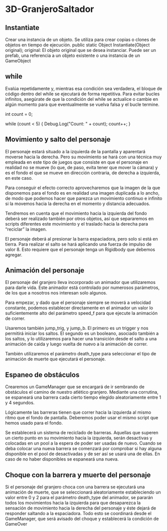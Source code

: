 # 3D-GranjeroSaltador

## Instantiate
Crear una instancia de un objeto. Se utiliza para crear copias o clones de objetos en tiempo de ejecución.
public static Object Instantiate(Object original);
original: El objeto original que se desea instanciar. Puede ser un prefab, una referencia a un objeto existente o una instancia de un GameObject

## while
Evalúa repetidamente y, mientras esa condición sea verdadera, el bloque de código dentro del while se ejecutará de forma repetitiva.  Para evitar bucles infinitos, asegúrate de que la condición del while se actualice o cambie en algún momento para que eventualmente se vuelva falsa y el bucle termine.

int count = 0;

while (count < 5)
{
    Debug.Log("Count: " + count);
    count++;
}


## Movimiento y salto del personaje

El personaje estará situado a la izquierda de la pantalla y aparentará moverse hacia la derecha. Pero
su movimiento se hará con una técnica muy empleada en este tipo de juegos que consiste en que el
personaje en realidad no se mueve (lo que, de paso, evita tener que mover la cámara) y es el fondo
el que se mueve en dirección contraria, de derecha a izquierda, en este caso.

Para conseguir el efecto correcto aprovecharemos que la imagen de la que disponemos para el
fondo es en realidad una imagen duplicada a lo ancho, de modo que podemos hacer que parezca un
movimiento continuo e infinito si la movemos hacia la derecha en el momento y distancia
adecuados.

Tendremos en cuenta que el movimiento hacia la izquierda del fondo deberá ser realizado también
por otros objetos, así que separaremos en scripts diferentes este movimiento y el traslado hacia la
derecha para “reciclar” la imagen.

El personaje deberá al presionar la barra espaciadora, pero solo si está en tierra. Para realizar el
salto se hará aplicando una fuerza de impulso de valor 8. Esto requiere que el personaje tenga un
Rigidbody que debemos agregar.

## Animación del personaje
El personaje del granjero lleva incorporado un animador que utilizaremos para darle vida. Este
animador está controlado por numerosos parámetros, de los que a nosotros nos interesan solo
algunos.

Para empezar, y dado que el personaje siempre se moverá a velocidad constante, podemos
establecer directamente en el animador un valor lo suficientemente alto del parámetro speed_f para
que ejecute la animación de correr.

Usaremos también jump_trig, y jump_b. El primero es un trigger y nos permitirá iniciar los saltos.
El segundo es un booleano, asociado también a los saltos, y lo utilizaremos para hacer una
transición desde el salto a una animación de caida y luego vuelta de nuevo a la animación de correr.

También utilizaremos el parámetro death_type para seleccionar el tipo de animación de muerte
que ejecutará el personaje.

## Espaneo de obstáculos
Crearemos un GameManager que se encargará de ir sembrando de obstáculos el camino de nuestro
atlético granjero. Mediante una corrutina, se espaneará una barrera cada cierto tiempo elegido
aleatoriamente entre 1 y 4 segundos.

Lógicamente las barreras tienen que correr hacia la izquierda al mismo ritmo que el fondo de
pantalla. Deberemos poder usar el mismo script que hemos usado para el fondo.

Se establecerá un sistema de reciclado de barreras. Aquellas que superen un cierto punto en su
movimiento hacia la izquierda, serán desactivas y colocadas en un pool a la espera de poder ser
usadas de nuevo. Cuando se deba colocar una nueva barrera se comenzará por comprobar si hay
alguna disponible en el pool de desactivadas y de ser así se usará una de ellas. En caso de no haber
disponibles se espaneará una nueva.

## Choque con la barrera y muerte del personaje
Si el personaje del granjero choca con una barrera se ejecutará una animación de muerte, que se
seleccionará aleatoriamente estableciendo un valor entre 0 y 2 para el parámetro death_type del
animador, se pararán todos los movimientos hacia la izquierda para que desaparezca la sensación de
movimiento hacia la derecha del personaje y éste dejará de responder saltando a la espaciadora.
Todo esto se coordinará desde el GameManager, que será avisado del choque y establecerá la
condición de GameOver
